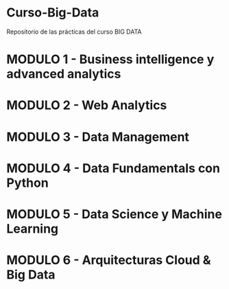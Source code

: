 # Curso-Big-Data
Repositorio de las prácticas del curso BIG DATA

# MODULO 1 - Business intelligence y advanced analytics

# MODULO 2 - Web Analytics

# MODULO 3 - Data Management

# MODULO 4 - Data Fundamentals con Python

# MODULO 5 - Data Science y Machine Learning

# MODULO 6 - Arquitecturas Cloud & Big Data
